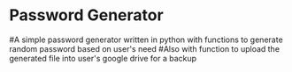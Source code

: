# Password Generator
#A simple password generator written in python with functions to generate random password based on user's need
#Also with function to upload the generated file into user's google drive for a backup
